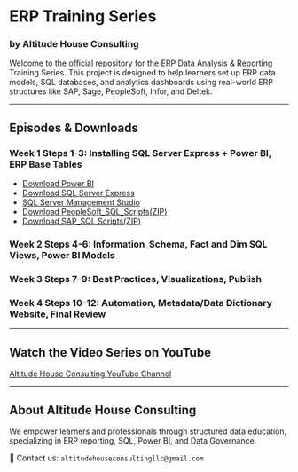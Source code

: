 





# ERP Training Series  
### by Altitude House Consulting

Welcome to the official repository for the ERP Data Analysis & Reporting Training Series. This project is designed to help learners set up ERP data models, SQL databases, and analytics dashboards using real-world ERP structures like SAP, Sage, PeopleSoft, Infor, and Deltek.


---

## Episodes & Downloads

### Week 1 Steps 1-3: Installing SQL Server Express + Power BI, ERP Base Tables
- [Download Power BI](https://www.microsoft.com/en-us/download/details.aspx?id=58494)
- [Download SQL Server Express](https://www.microsoft.com/en-us/sql-server/sql-server-downloads)
- [SQL Server Management Studio](https://go.microsoft.com/fwlink/?linkid=2313753)
- [Download PeopleSoft_SQL_Scripts(ZIP)](https://drive.google.com/drive/folders/1twbB4chgLNfx9GUxm1V0qxE-g1TET2JJ?usp=drive_link)
- [Download SAP_SQL Scripts(ZIP)](https://drive.google.com/drive/folders/1KTFhMHYfAV0Uae8VA2V1AwbE3bHfeSP7?usp=drive_link)
### Week 2 Steps 4-6: Information_Schema, Fact and Dim SQL Views, Power BI Models 
### Week 3 Steps 7-9: Best Practices, Visualizations, Publish 
### Week 4 Steps 10-12: Automation, Metadata/Data Dictionary Website, Final Review 


---

## Watch the Video Series on YouTube
[Altitude House Consulting YouTube Channel](https://www.youtube.com/@altitudehouseconsulting)

---

## About Altitude House Consulting
We empower learners and professionals through structured data education, specializing in ERP reporting, SQL, Power BI, and Data Governance.

📧 Contact us: `altitudehouseconsultingllc@gmail.com`
